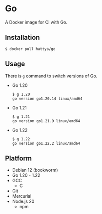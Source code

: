 # Go

A Docker image for CI with Go.


## Installation

```console
$ docker pull hattya/go
```


## Usage

There is `g` command to switch versions of Go.

- Go 1.20
  ```console
  $ g 1.20
  go version go1.20.14 linux/amd64
  ```

- Go 1.21
  ```console
  $ g 1.21
  go version go1.21.9 linux/amd64
  ```

- Go 1.22
  ```console
  $ g 1.22
  go version go1.22.2 linux/amd64
  ```


## Platform

- Debian 12 (bookworm)
- Go 1.20 - 1.22
- GCC
  - C
- Git
- Mercurial
- Node.js 20
  - npm
